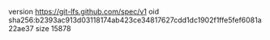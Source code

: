 version https://git-lfs.github.com/spec/v1
oid sha256:b2393ac913d03118174ab423ce34817627cdd1dc1902f1ffe5fef6081a22ae37
size 15878
